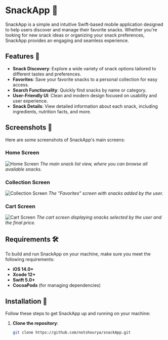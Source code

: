 # SnackApp 🍿

SnackApp is a simple and intuitive Swift-based mobile application designed to help users discover and manage their favorite snacks. Whether you're looking for new snack ideas or organizing your snack preferences, SnackApp provides an engaging and seamless experience.

## Features 🌟

- **Snack Discovery**: Explore a wide variety of snack options tailored to different tastes and preferences.
- **Favorites**: Save your favorite snacks to a personal collection for easy access.
- **Search Functionality**: Quickly find snacks by name or category.
- **User-Friendly UI**: Clean and modern design focused on usability and user experience.
- **Snack Details**: View detailed information about each snack, including ingredients, nutrition facts, and more.

## Screenshots 📸

Here are some screenshots of SnackApp's main screens:

### Home Screen
![Home Screen](https://github.com/user-attachments/assets/de5fcd00-ea66-416f-a726-7a0981cd931d)
*The main snack list view, where you can browse all available snacks.*

### Collection Screen
![Collection Screen](https://github.com/user-attachments/assets/2e22dd50-efc8-4b6d-a688-2109f7ff31b5)
*The "Favorites" screen with snacks added by the user.*

### Cart Screen
![Cart Screen](https://github.com/user-attachments/assets/2f3b5d79-ea74-442f-871a-1ae36d06c512)
*The cart screen displaying snacks selected by the user and the final price.*

## Requirements 🛠️

To build and run SnackApp on your machine, make sure you meet the following requirements:

- **iOS 14.0+**
- **Xcode 12+**
- **Swift 5.0+**
- **CocoaPods** (for managing dependencies)

## Installation 🚀

Follow these steps to get SnackApp up and running on your machine:

1. **Clone the repository**:

   ```bash
   git clone https://github.com/notshourya/snackApp.git
